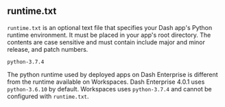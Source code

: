 ## runtime.txt

`runtime.txt` is an optional text file that specifies your Dash app's Python runtime 
environment. It must be placed in your app's root directory. The contents are case 
sensitive and must contain include major and minor release, and patch numbers. 

```
python-3.7.4

```

The python runtime used by deployed apps on Dash Enterprise is different from the runtime available on Workspaces.
Dash Enterprise 4.0.1 uses `python-3.6.10` by default. Workspaces uses `python-3.7.4` and cannot be configured with `runtime.txt`.
